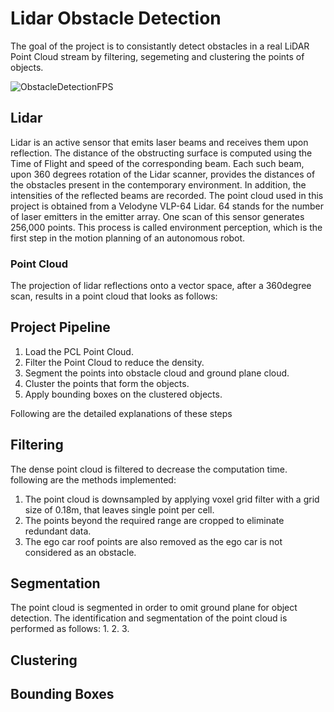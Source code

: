 # Lidar Obstacle Detection
The goal of the project is to consistantly detect obstacles in a real LiDAR Point Cloud stream by filtering, segemeting and clustering the points of objects.

![ObstacleDetectionFPS](https://user-images.githubusercontent.com/48198017/128245366-c20b806b-392d-42f2-9f7c-ce4bff5607dd.gif)

## Lidar
Lidar is an active sensor that emits laser beams and receives them upon reflection. The distance of the obstructing surface is computed using the Time of Flight and speed of the corresponding beam. Each such beam, upon 360 degrees rotation of the Lidar scanner, provides the distances of the obstacles present in the contemporary environment. In addition, the intensities of the reflected beams are recorded.  The point cloud used in this project is obtained from a Velodyne VLP-64 Lidar. 64 stands for the number of laser emitters in the emitter array. One scan of this sensor generates 256,000 points. This process is called environment perception, which is the first step in the motion planning of an autonomous robot. 

### Point Cloud
The projection of lidar reflections onto a vector space, after a 360degree scan, results in a point cloud that looks as follows:
<insert point cloud>



## Project Pipeline
1. Load the PCL Point Cloud.
2. Filter the Point Cloud to reduce the density.
3. Segment the points into obstacle cloud and ground plane cloud.
4. Cluster the points that form the objects.
5. Apply bounding boxes on the clustered objects.

Following are the detailed explanations of these steps

## Filtering
The dense point cloud is filtered to decrease the computation time. following are the methods implemented:
1. The point cloud is downsampled by applying voxel grid filter with a grid size of 0.18m, that leaves single point per cell. 
2. The points beyond the required range are cropped to eliminate redundant data. 
3. The ego car roof points are also removed as the ego car is not considered as an obstacle. 
 
## Segmentation
The point cloud is segmented in order to omit ground plane for object detection. The identification and segmentation of the point cloud is performed as follows:
 1. 
 2.
 3.
 
 
## Clustering 
 
## Bounding Boxes
 


